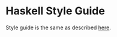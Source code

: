 <!--
   - SPDX-FileCopyrightText: 2022 Tezos Commons
   -
   - SPDX-License-Identifier: LicenseRef-MIT-TC
   -->

# Haskell Style Guide

Style guide is the same as described [here][tezos-style].

[tezos-style]:  https://gitlab.com/morley-framework/morley/-/blob/master/docs/code-style.md
